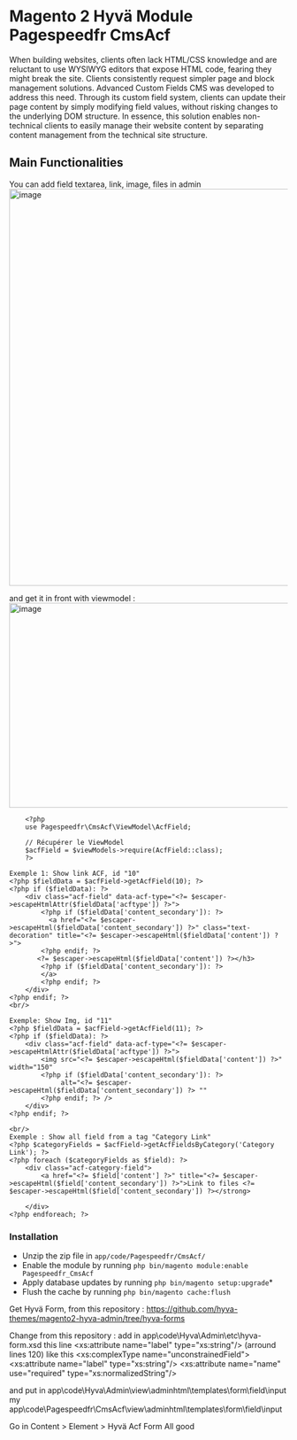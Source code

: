 # Magento 2 Hyvä Module Pagespeedfr CmsAcf
When building websites, clients often lack HTML/CSS knowledge and are reluctant to use WYSIWYG editors that expose HTML code, fearing they might break the site. Clients consistently request simpler page and block management solutions.
Advanced Custom Fields CMS was developed to address this need. Through its custom field system, clients can update their page content by simply modifying field values, without risking changes to the underlying DOM structure.
In essence, this solution enables non-technical clients to easily manage their website content by separating content management from the technical site structure.


## Main Functionalities
You can add field textarea, link, image, files in admin
 <img width="1761" height="717" alt="image" src="https://github.com/user-attachments/assets/0e550078-f65c-40ba-89ef-5432cab10dc3" />

and get it in front with viewmodel :
<img width="902" height="370" alt="image" src="https://github.com/user-attachments/assets/fdf71de5-b72e-45c7-807a-176fef810af6" />
```
	<?php
	use Pagespeedfr\CmsAcf\ViewModel\AcfField;
	
	// Récupérer le ViewModel
	$acfField = $viewModels->require(AcfField::class);
	?>
	
Exemple 1: Show link ACF, id "10"
<?php $fieldData = $acfField->getAcfField(10); ?>
<?php if ($fieldData): ?>
    <div class="acf-field" data-acf-type="<?= $escaper->escapeHtmlAttr($fieldData['acftype']) ?>">
        <?php if ($fieldData['content_secondary']): ?>
          <a href="<?= $escaper->escapeHtml($fieldData['content_secondary']) ?>" class="text-decoration" title="<?= $escaper->escapeHtml($fieldData['content']) ?>">
        <?php endif; ?>
       <?= $escaper->escapeHtml($fieldData['content']) ?></h3>
        <?php if ($fieldData['content_secondary']): ?>
        </a> 
        <?php endif; ?>
    </div>
<?php endif; ?>
<br/>

Exemple: Show Img, id "11"
<?php $fieldData = $acfField->getAcfField(11); ?>
<?php if ($fieldData): ?>
    <div class="acf-field" data-acf-type="<?= $escaper->escapeHtmlAttr($fieldData['acftype']) ?>">
        <img src="<?= $escaper->escapeHtml($fieldData['content']) ?>" width="150"
        <?php if ($fieldData['content_secondary']): ?>
             alt="<?= $escaper->escapeHtml($fieldData['content_secondary']) ?> ""
        <?php endif; ?> />
    </div>
<?php endif; ?>

<br/>
Exemple : Show all field from a tag "Category Link"
<?php $categoryFields = $acfField->getAcfFieldsByCategory('Category Link'); ?>
<?php foreach ($categoryFields as $field): ?>
    <div class="acf-category-field">
        <a href="<?= $field['content'] ?>" title="<?= $escaper->escapeHtml($field['content_secondary']) ?>">Link to files <?= $escaper->escapeHtml($field['content_secondary']) ?></strong>
        
    </div>
<?php endforeach; ?>
```

### Installation

 - Unzip the zip file in `app/code/Pagespeedfr/CmsAcf/`
 - Enable the module by running `php bin/magento module:enable Pagespeedfr_CmsAcf`
 - Apply database updates by running `php bin/magento setup:upgrade`\*
 - Flush the cache by running `php bin/magento cache:flush`

Get Hyvä Form, from this repository : https://github.com/hyva-themes/magento2-hyva-admin/tree/hyva-forms

Change from this repository :
add in app\code\Hyva\Admin\etc\hyva-form.xsd this line <xs:attribute name="label" type="xs:string"/> (arround lines 120)
like this
<xs:complexType name="unconstrainedField">
        <xs:attribute name="label" type="xs:string"/>
        <xs:attribute name="name" use="required" type="xs:normalizedString"/>

and put in app\code\Hyva\Admin\view\adminhtml\templates\form\field\input my app\code\Pagespeedfr\CmsAcf\view\adminhtml\templates\form\field\input

Go in Content > Element > Hyvä Acf Form
 All good
 



